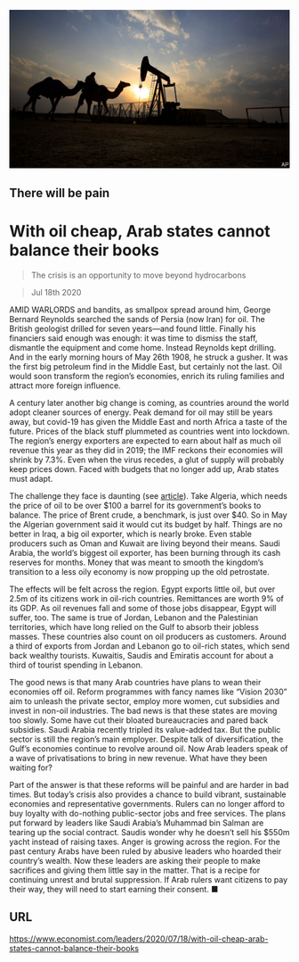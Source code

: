 ![](./images/20200718_LDP501.jpg)

## There will be pain

# With oil cheap, Arab states cannot balance their books

> The crisis is an opportunity to move beyond hydrocarbons

> Jul 18th 2020

AMID WARLORDS and bandits, as smallpox spread around him, George Bernard Reynolds searched the sands of Persia (now Iran) for oil. The British geologist drilled for seven years—and found little. Finally his financiers said enough was enough: it was time to dismiss the staff, dismantle the equipment and come home. Instead Reynolds kept drilling. And in the early morning hours of May 26th 1908, he struck a gusher. It was the first big petroleum find in the Middle East, but certainly not the last. Oil would soon transform the region’s economies, enrich its ruling families and attract more foreign influence.

A century later another big change is coming, as countries around the world adopt cleaner sources of energy. Peak demand for oil may still be years away, but covid-19 has given the Middle East and north Africa a taste of the future. Prices of the black stuff plummeted as countries went into lockdown. The region’s energy exporters are expected to earn about half as much oil revenue this year as they did in 2019; the IMF reckons their economies will shrink by 7.3%. Even when the virus recedes, a glut of supply will probably keep prices down. Faced with budgets that no longer add up, Arab states must adapt.

The challenge they face is daunting (see [article](https://www.economist.com//middle-east-and-africa/2020/07/18/the-end-of-the-arab-worlds-oil-age-is-nigh)). Take Algeria, which needs the price of oil to be over $100 a barrel for its government’s books to balance. The price of Brent crude, a benchmark, is just over $40. So in May the Algerian government said it would cut its budget by half. Things are no better in Iraq, a big oil exporter, which is nearly broke. Even stable producers such as Oman and Kuwait are living beyond their means. Saudi Arabia, the world’s biggest oil exporter, has been burning through its cash reserves for months. Money that was meant to smooth the kingdom’s transition to a less oily economy is now propping up the old petrostate.

The effects will be felt across the region. Egypt exports little oil, but over 2.5m of its citizens work in oil-rich countries. Remittances are worth 9% of its GDP. As oil revenues fall and some of those jobs disappear, Egypt will suffer, too. The same is true of Jordan, Lebanon and the Palestinian territories, which have long relied on the Gulf to absorb their jobless masses. These countries also count on oil producers as customers. Around a third of exports from Jordan and Lebanon go to oil-rich states, which send back wealthy tourists. Kuwaitis, Saudis and Emiratis account for about a third of tourist spending in Lebanon.

The good news is that many Arab countries have plans to wean their economies off oil. Reform programmes with fancy names like “Vision 2030” aim to unleash the private sector, employ more women, cut subsidies and invest in non-oil industries. The bad news is that these states are moving too slowly. Some have cut their bloated bureaucracies and pared back subsidies. Saudi Arabia recently tripled its value-added tax. But the public sector is still the region’s main employer. Despite talk of diversification, the Gulf’s economies continue to revolve around oil. Now Arab leaders speak of a wave of privatisations to bring in new revenue. What have they been waiting for?

Part of the answer is that these reforms will be painful and are harder in bad times. But today’s crisis also provides a chance to build vibrant, sustainable economies and representative governments. Rulers can no longer afford to buy loyalty with do-nothing public-sector jobs and free services. The plans put forward by leaders like Saudi Arabia’s Muhammad bin Salman are tearing up the social contract. Saudis wonder why he doesn’t sell his $550m yacht instead of raising taxes. Anger is growing across the region. For the past century Arabs have been ruled by abusive leaders who hoarded their country’s wealth. Now these leaders are asking their people to make sacrifices and giving them little say in the matter. That is a recipe for continuing unrest and brutal suppression. If Arab rulers want citizens to pay their way, they will need to start earning their consent. ■

## URL

https://www.economist.com/leaders/2020/07/18/with-oil-cheap-arab-states-cannot-balance-their-books
